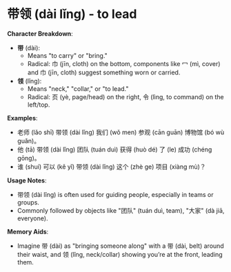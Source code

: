 # **带领 (dài lǐng) - to lead**

**Character Breakdown**:  
- **带** (dài):
  - Means "to carry" or "bring."
  - Radical: 巾 (jīn, cloth) on the bottom, components like 冖 (mì, cover) and 巾 (jīn, cloth) suggest something worn or carried.  
- **领** (lǐng):
  - Means "neck," "collar," or "to lead."
  - Radical: 页 (yè, page/head) on the right, 令 (lìng, to command) on the left/top.

**Examples**:  
- 老师 (lǎo shī) 带领 (dài lǐng) 我们 (wǒ men) 参观 (cān guān) 博物馆 (bó wù guǎn)。  
- 他 (tā) 带领 (dài lǐng) 团队 (tuán duì) 获得 (huò dé) 了 (le) 成功 (chéng gōng)。  
- 谁 (shuí) 可以 (kě yǐ) 带领 (dài lǐng) 这个 (zhè ge) 项目 (xiàng mù)？

**Usage Notes**:  
- 带领 (dài lǐng) is often used for guiding people, especially in teams or groups.  
- Commonly followed by objects like "团队" (tuán duì, team), "大家" (dà jiā, everyone).

**Memory Aids**:  
- Imagine 带 (dài) as "bringing someone along" with a 带 (dài, belt) around their waist, and 领 (lǐng, neck/collar) showing you’re at the front, leading them.